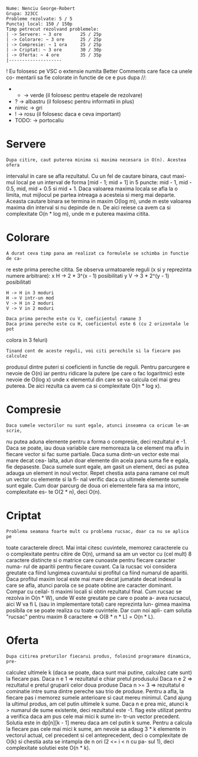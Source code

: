     Nume: Nenciu George-Robert
    Grupa: 323CC
    Probleme rezolvate: 5 / 5
    Punctaj local: 150 / 150p
    Timp petrecut rezolvand problemele:
    | -> Servere: ~ 3 ore       25 / 25p
    | -> Colorare: ~ 3 ore      25 / 25p
    | -> Compresie: ~ 1 ora     25 / 25p
    | -> Criptat: ~ 3 ore       30 / 30p
    | -> Oferta: ~ 4 ore        35 / 35p
    |--------------------

! Eu folosesc pe VSC o extensie numita Better Comments care face ca unele co-
mentarii sa fie colorate in functie de ce e pus dupa //:
- * -> verde    (il folosesc pentru etapele de rezolvare)
- ? -> albastru (il folosesc pentru informatii in plus)
- nimic -> gri
- ! -> rosu     (il folosesc daca e ceva important)
- TODO: -> portocaliu

# Servere
    Dupa citire, caut puterea minima si maxima necesara in O(n). Acestea ofera
intervalul in care se afla rezultatul. Cu un fel de cautare binara, caut maxi-
mul local pe un interval de forma [mid - 1; mid + 1] in 5 puncte: mid - 1,
mid - 0.5, mid, mid + 0.5 si mid + 1. Daca valoarea maxima locala se afla la o
limita, mut mijlocul pe partea intreaga a acesteia si merg mai departe. Aceasta
cautare binara se termina in maxim O(log m), unde m este valoarea maxima din
interval si nu depinde de n. De aici reiese ca avem ca si complexitate O(n *
log m), unde m e puterea maxima citita.

# Colorare
    A durat ceva timp pana am realizat ca formulele se schimba in functie de ca-
re este prima pereche citita. Se observa urmatoarele reguli (x si y reprezinta
numere arbitrare):
    x H -> 2 * 3^(x - 1) posibilitati
    y V -> 3 * 2^(y - 1) posibilitati

    H -> H in 3 moduri
    H -> V intr-un mod
    V -> H in 2 moduri
    V -> V in 2 moduri

    Daca prima pereche este cu V, coeficientul ramane 3
    Daca prima pereche este cu H, coeficientul este 6 (cu 2 orizontale le pot
colora in 3 feluri)

    Tinand cont de aceste reguli, voi citi perechile si la fiecare pas calculez
produsul dintre puteri si coeficienti in functie de reguli. Pentru parcurgere e
nevoie de O(n) iar pentru ridicare la putere (pe care o fac logaritmic) este
nevoie de O(log x) unde x elementul din care se va calcula cel mai greu puterea.
De aici rezulta ca avem ca si complexitate O(n * log x).

# Compresie
    Daca sumele vectorilor nu sunt egale, atunci inseamna ca oricum le-am scrie,
nu putea aduna elemente pentru a forma o compresie, deci rezultatul e -1. Daca
se poate, iau doua variabile care memoreaza la ce element ma aflu in fiecare
vector si fac sume partiale. Daca suma dintr-un vector este mai mare decat cea-
lalta, adun doar elemente din acela pana suma fie e egala, fie depaseste. Daca
sumele sunt egale, am gasit un element, deci as putea adauga un element in noul
vector. Repet chestia asta pana ramane cel mult un vector cu elemente si la fi-
nal verific daca cu ultimele elemente sumele sunt egale.
    Cum doar parcurg de doua ori elementele fara sa ma intorc, complexitate es-
te O(2 * n), deci O(n).

# Criptat
    Problema seamana foarte mult cu problema rucsac, doar ca nu se aplica pe
toate caracterele direct. Mai intai citesc cuvintele, memorez caracterele cu
o complexitate pentru citire de O(n), urmand sa am un vector cu (cel mult) 8
caractere distincte si o matrice care cunoaste pentru fiecare caracter numa-
rul de aparitii pentru fiecare cuvant. Ca la rucsac voi considera greutate
ca fiind lungimea cuvantului si profitul ca fiind numarul de aparitii. Daca
profitul maxim local este mai mare decat jumatate decat indexul la care se
afla, atunci parola ce se poate obtine are caracter dominant. Compar cu ceilal-
ti maximi locali si obtin rezultatul final.
    Cum rucsac se rezolva in O(n * W), unde W este greutate pe care o poate a-
avea rucsacul, aici W va fi L (sau in implementare total) care reprezinta lun-
gimea maxima posibila ce se poate realiza cu toate cuvintele. Dar cum noi apli-
cam solutia "rucsac" pentru maxim 8 caractere => O(8 * n * L) = O(n * L).

# Oferta
    Dupa citirea preturilor fiecarui produs, folosind programare dinamica, pre-
calculez ultimele k (daca se poate, daca sunt mai putine, calculez cate sunt)
la fiecare pas.
    Daca n e 1 => rezultatul e chiar pretul produsului
    Daca n e 2 => rezultatul e pretul gruparii celor doua produse
    Daca n >= 3 => rezultatul e cominatie intre suma dintre pereche sau trio de
produse. Pentru a afla, la fiecare pas i memorez sumele anterioare si caut mereu
minimul. Cand ajung la ultimul produs, am cel putin ultimele k sume. Daca n e
prea mic, atunci k > numarul de sume existente, deci rezultatul este -1.
    flag este utilizat pentru a verifica daca am pus cele mai mici k sume in-
tr-un vector precedent.
    Solutia este in dp[n][k - 1] mereu daca am cel putin k sume.
    Pentru a calcula la fiecare pas cele mai mici k sume, am nevoie sa adaug
3 * k elemente in vectorul actual, cel precedent si cel anteprecedent, deci o
complexitate de O(k) si chestia asta se intampla de n ori (2 <= i < n cu pa-
sul 1), deci complexitate solutiei este O(n * k).